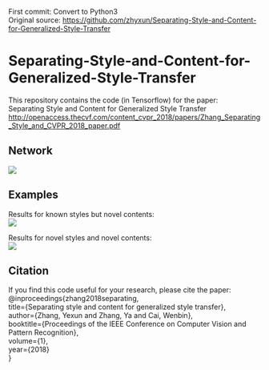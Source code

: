 First commit: Convert to Python3  
Original source: https://github.com/zhyxun/Separating-Style-and-Content-for-Generalized-Style-Transfer

# Separating-Style-and-Content-for-Generalized-Style-Transfer
This repository contains the code (in Tensorflow) for the paper:<br>
Separating Style and Content for Generalized Style Transfer
http://openaccess.thecvf.com/content_cvpr_2018/papers/Zhang_Separating_Style_and_CVPR_2018_paper.pdf

Network
----
![](https://github.com/zhyxun/Separating-Style-and-Content-for-Generalized-Style-Transfer/blob/master/images/network.png)

Examples
----
Results for known styles but novel contents:<br>
![](https://github.com/zhyxun/Separating-Style-and-Content-for-Generalized-Style-Transfer/blob/master/images/area2.png)

Results for novel styles and novel contents:<br>
![](https://github.com/zhyxun/Separating-Style-and-Content-for-Generalized-Style-Transfer/blob/master/images/area4.png)<br>

Citation
----
If you find this code useful for your research, please cite the paper:<br>
@inproceedings{zhang2018separating,<br>
  title={Separating style and content for generalized style transfer},<br>
  author={Zhang, Yexun and Zhang, Ya and Cai, Wenbin},<br>
  booktitle={Proceedings of the IEEE Conference on Computer Vision and Pattern Recognition},<br>
  volume={1},<br>
  year={2018}<br>
}
